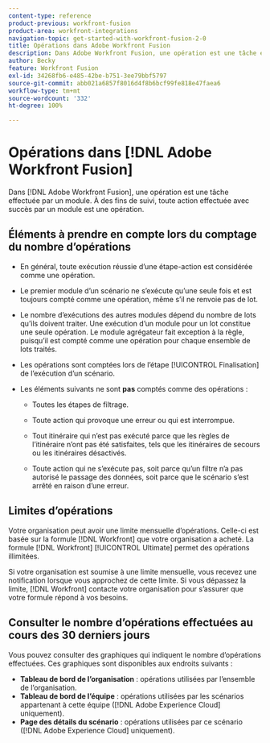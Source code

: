 ```yaml
---
content-type: reference
product-previous: workfront-fusion
product-area: workfront-integrations
navigation-topic: get-started-with-workfront-fusion-2-0
title: Opérations dans Adobe Workfront Fusion
description: Dans Adobe Workfront Fusion, une opération est une tâche effectuée par un module. À des fins de suivi, toute action effectuée avec succès par un module est une opération.
author: Becky
feature: Workfront Fusion
exl-id: 34268fb6-e485-42be-b751-3ee79bbf5797
source-git-commit: abb021a6857f8016d4f8b6bcf99fe818e47faea6
workflow-type: tm+mt
source-wordcount: '332'
ht-degree: 100%

---
```


# Opérations dans [!DNL Adobe Workfront Fusion]

Dans [!DNL Adobe Workfront Fusion], une opération est une tâche effectuée par un module. À des fins de suivi, toute action effectuée avec succès par un module est une opération.

## Éléments à prendre en compte lors du comptage du nombre d’opérations

* En général, toute exécution réussie d’une étape-action est considérée comme une opération.

* Le premier module d’un scénario ne s’exécute qu’une seule fois et est toujours compté comme une opération, même s’il ne renvoie pas de lot.

* Le nombre d’exécutions des autres modules dépend du nombre de lots qu’ils doivent traiter.  Une exécution d’un module pour un lot constitue une seule opération. Le module agrégateur fait exception à la règle, puisqu’il est compté comme une opération pour chaque ensemble de lots traités.

* Les opérations sont comptées lors de l’étape [!UICONTROL Finalisation] de l’exécution d’un scénario.

* Les éléments suivants ne sont **pas** comptés comme des opérations :

   * Toutes les étapes de filtrage.

   * Toute action qui provoque une erreur ou qui est interrompue.

   * Tout itinéraire qui n’est pas exécuté parce que les règles de l’itinéraire n’ont pas été satisfaites, tels que les itinéraires de secours ou les itinéraires désactivés.

   * Toute action qui ne s’exécute pas, soit parce qu’un filtre n’a pas autorisé le passage des données, soit parce que le scénario s’est arrêté en raison d’une erreur.

## Limites d’opérations

Votre organisation peut avoir une limite mensuelle d’opérations. Celle-ci est basée sur la formule [!DNL Workfront] que votre organisation a acheté. La formule [!DNL Workfront] [!UICONTROL Ultimate] permet des opérations illimitées.

Si votre organisation est soumise à une limite mensuelle, vous recevez une notification lorsque vous approchez de cette limite. Si vous dépassez la limite, [!DNL Workfront] contacte votre organisation pour s’assurer que votre formule répond à vos besoins.

## Consulter le nombre d’opérations effectuées au cours des 30 derniers jours

Vous pouvez consulter des graphiques qui indiquent le nombre d’opérations effectuées. Ces graphiques sont disponibles aux endroits suivants :

* **Tableau de bord de l’organisation** : opérations utilisées par l’ensemble de l’organisation.
* **Tableau de bord de l’équipe** : opérations utilisées par les scénarios appartenant à cette équipe ([!DNL Adobe Experience Cloud] uniquement).
* **Page des détails du scénario** : opérations utilisées par ce scénario ([!DNL Adobe Experience Cloud] uniquement).
